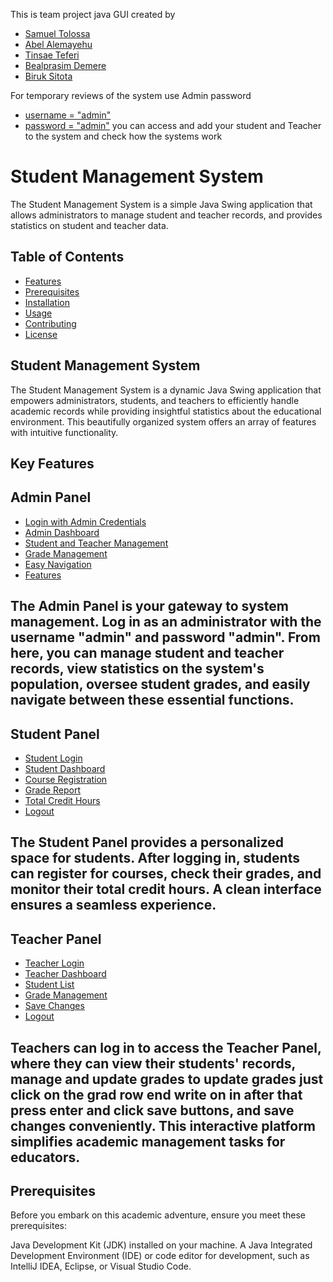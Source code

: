 This is team project java GUI created by
- [Samuel Tolossa ](UGR/25454/14) 
- [Abel Alemayehu](UGR/25383/14)
- [Tinsae Teferi](/tinsae316)
- [Bealprasim Demere](UGR/25540/14)
- [Biruk Sitota](UGR/25647/14)

For temporary reviews of the system use Admin password 
- [username = "admin"](username)
- [password = "admin"](password)
you can access and add your student and Teacher to the system and check how the systems work

# Student Management System

The Student Management System is a simple Java Swing application that allows administrators to manage student and teacher records, and provides statistics on student and teacher data.

## Table of Contents

- [Features](#features)
- [Prerequisites](#prerequisites)
- [Installation](#installation)
- [Usage](#usage)
- [Contributing](#contributing)
- [License](#license)

## Student Management System
The Student Management System is a dynamic Java Swing application that empowers administrators, students, and teachers to efficiently handle academic records while providing insightful statistics about the educational environment. This beautifully organized system offers an array of features with intuitive functionality.

## Key Features
## Admin Panel
- [Login with Admin Credentials](#features)
- [Admin Dashboard](#features)
- [Student and Teacher Management](#features)
- [Grade Management](#features)
- [Easy Navigation](#features)
- [Features](#features)
## The Admin Panel is your gateway to system management. Log in as an administrator with the username "admin" and password "admin". From here, you can manage student and teacher records, view statistics on the system's population, oversee student grades, and easily navigate between these essential functions.

## Student Panel

- [Student Login](#features)
- [Student Dashboard](#features)
- [Course Registration ](#features)
- [Grade Report ](#features)
- [Total Credit Hours ](#features)
- [Logout ](#features)
## The Student Panel provides a personalized space for students. After logging in, students can register for courses, check their grades, and monitor their total credit hours. A clean interface ensures a seamless experience.

## Teacher Panel

- [Teacher Login](#features)
- [Teacher Dashboard](#features)
- [Student List](#features)
- [Grade Management](#features)
- [Save Changes](#features)
- [Logout](#features)
## Teachers can log in to access the Teacher Panel, where they can view their students' records, manage and update grades to update grades just click on the grad row end write on in after that press enter and click save buttons, and save changes conveniently. This interactive platform simplifies academic management tasks for educators.

## Prerequisites
Before you embark on this academic adventure, ensure you meet these prerequisites:

Java Development Kit (JDK) installed on your machine.
A Java Integrated Development Environment (IDE) or code editor for development, such as IntelliJ IDEA, Eclipse, or Visual Studio Code.
